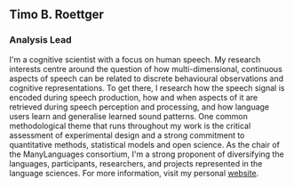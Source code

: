 ## **Timo B. Roettger**

### Analysis Lead

I'm a cognitive scientist with a focus on human speech. My research interests centre around the question of how multi-dimensional, continuous aspects of speech can be related to discrete behavioural observations and cognitive representations. To get there, I research how the speech signal is encoded during speech production, how and when aspects of it are retrieved during speech perception and processing, and how language users learn and generalise learned sound patterns. One common methodological theme that runs throughout my work is the critical assessment of experimental design and a strong commitment to quantitative methods, statistical models and open science. As the chair of the ManyLanguages consortium, I'm a strong proponent of diversifying the languages, participants, researchers, and projects represented in the language sciences. For more information, visit my personal [website](https://timo-b-roettger.github.io).
